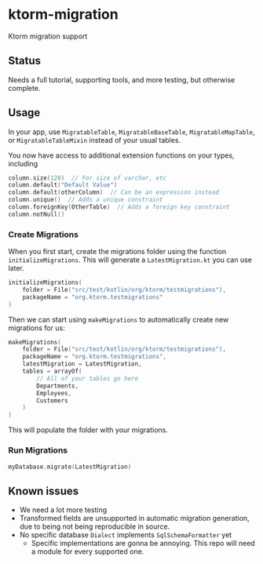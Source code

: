 # ktorm-migration
Ktorm migration support

## Status

Needs a full tutorial, supporting tools, and more testing, but otherwise complete.

## Usage

In your app, use `MigratableTable`, `MigratableBaseTable`, `MigratableMapTable`, or `MigratableTableMixin` instead of your usual tables.

You now have access to additional extension functions on your types, including

```kotlin
column.size(128)  // For size of varchar, etc
column.default("Default Value")
column.default(otherColumn)  // Can be an expression instead
column.unique()  // Adds a unique constraint
column.foreignKey(OtherTable)  // Adds a foreign key constraint
column.notNull()
```

### Create Migrations

When you first start, create the migrations folder using the function `initializeMigrations`.  This will generate a `LatestMigration.kt` you can use later.

```kotlin
initializeMigrations(
    folder = File("src/test/kotlin/org/ktorm/testmigrations"),
    packageName = "org.ktorm.testmigrations"
)
```

Then we can start using `makeMigrations` to automatically create new migrations for us:

```kotlin
makeMigrations(
    folder = File("src/test/kotlin/org/ktorm/testmigrations"),
    packageName = "org.ktorm.testmigrations",
    latestMigration = LatestMigration,
    tables = arrayOf(
        // All of your tables go here
        Departments,
        Employees,
        Customers
    )
)
```

This will populate the folder with your migrations.

### Run Migrations

```kotlin
myDatabase.migrate(LatestMigration)
```

## Known issues

- We need a lot more testing
- Transformed fields are unsupported in automatic migration generation, due to being not being reproducible in source.
- No specific database `Dialect` implements `SqlSchemaFormatter` yet
  - Specific implementations are gonna be annoying.  This repo will need a module for every supported one.
